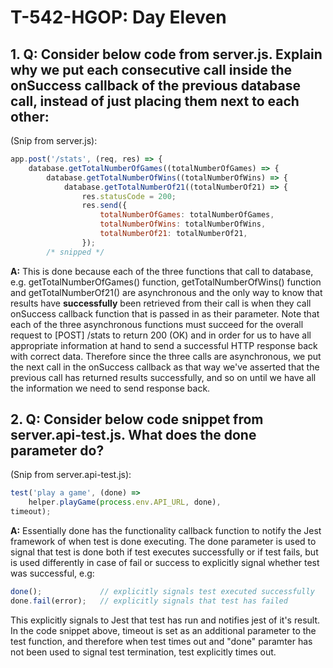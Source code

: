 # T-542-HGOP: Day Eleven

## 1. **Q:** Consider below code from server.js. Explain why we put each consecutive call inside the onSuccess callback of the previous database call, instead of just placing them next to each other:
(Snip from server.js):
```javascript
app.post('/stats', (req, res) => {
    database.getTotalNumberOfGames((totalNumberOfGames) => {
        database.getTotalNumberOfWins((totalNumberOfWins) => {
            database.getTotalNumberOf21((totalNumberOf21) => {
                res.statusCode = 200;
                res.send({
                    totalNumberOfGames: totalNumberOfGames,
                    totalNumberOfWins: totalNumberOfWins,
                    totalNumberOf21: totalNumberOf21,
                });
        /* snipped */
```

**A:** This is done because each of the three functions that call to database, e.g. getTotalNumberOfGames() function, getTotalNumberOfWins() function and getTotalNumberOf21() are asynchronous and the only way to know that results have **successfully** been retrieved from their call is when they call onSuccess callback function that is passed in as their parameter. Note that each of the three asynchronous functions must succeed for the overall request to [POST] /stats to return 200 (OK) and in order for us to have all appropriate information at hand to send a successful HTTP response back with correct data. Therefore since the three calls are asynchronous, we put the next call in the onSuccess callback as that way we've asserted that the previous call has returned results successfully, and so on until we have all the information we need to send response back.

## 2. **Q:** Consider below code snippet from server.api-test.js. What does the done parameter do?
(Snip from server.api-test.js):
```javascript
test('play a game', (done) =>
    helper.playGame(process.env.API_URL, done),
timeout);
```

**A:** Essentially done has the functionality callback function to notify the Jest framework of when test is done executing. The done parameter is used to signal that test is done both if test executes successfully or if test fails, but is used differently in case of fail or success to explicitly signal whether test was successful, e.g: 
```javascript
done();             // explicitly signals test executed successfully
done.fail(error);   // explicitly signals that test has failed
```
This explicitly signals to Jest that test has run and notifies jest of it's result. In the code snippet above, timeout is set as an additional parameter to the test function, and therefore when test times out and "done" paramter has not been used to signal test termination, test explicitly times out.
